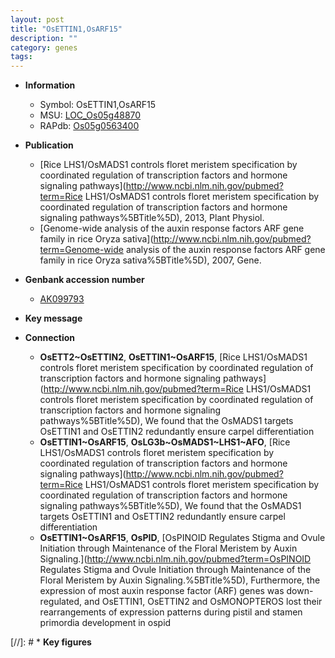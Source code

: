 ```yaml
---
layout: post
title: "OsETTIN1,OsARF15"
description: ""
category: genes
tags: 
---
```


* **Information**  
    + Symbol: OsETTIN1,OsARF15  
    + MSU: [LOC_Os05g48870](http://rice.plantbiology.msu.edu/cgi-bin/ORF_infopage.cgi?orf=LOC_Os05g48870)  
    + RAPdb: [Os05g0563400](http://rapdb.dna.affrc.go.jp/viewer/gbrowse_details/irgsp1?name=Os05g0563400)  

* **Publication**  
    + [Rice LHS1/OsMADS1 controls floret meristem specification by coordinated regulation of transcription factors and hormone signaling pathways](http://www.ncbi.nlm.nih.gov/pubmed?term=Rice LHS1/OsMADS1 controls floret meristem specification by coordinated regulation of transcription factors and hormone signaling pathways%5BTitle%5D), 2013, Plant Physiol.
    + [Genome-wide analysis of the auxin response factors ARF gene family in rice Oryza sativa](http://www.ncbi.nlm.nih.gov/pubmed?term=Genome-wide analysis of the auxin response factors ARF gene family in rice Oryza sativa%5BTitle%5D), 2007, Gene.

* **Genbank accession number**  
    + [AK099793](http://www.ncbi.nlm.nih.gov/nuccore/AK099793)

* **Key message**  

* **Connection**  
    + __OsETT2~OsETTIN2__, __OsETTIN1~OsARF15__, [Rice LHS1/OsMADS1 controls floret meristem specification by coordinated regulation of transcription factors and hormone signaling pathways](http://www.ncbi.nlm.nih.gov/pubmed?term=Rice LHS1/OsMADS1 controls floret meristem specification by coordinated regulation of transcription factors and hormone signaling pathways%5BTitle%5D), We found that the OsMADS1 targets OsETTIN1 and OsETTIN2 redundantly ensure carpel differentiation
    + __OsETTIN1~OsARF15__, __OsLG3b~OsMADS1~LHS1~AFO__, [Rice LHS1/OsMADS1 controls floret meristem specification by coordinated regulation of transcription factors and hormone signaling pathways](http://www.ncbi.nlm.nih.gov/pubmed?term=Rice LHS1/OsMADS1 controls floret meristem specification by coordinated regulation of transcription factors and hormone signaling pathways%5BTitle%5D), We found that the OsMADS1 targets OsETTIN1 and OsETTIN2 redundantly ensure carpel differentiation
    + __OsETTIN1~OsARF15__, __OsPID__, [OsPINOID Regulates Stigma and Ovule Initiation through Maintenance of the Floral Meristem by Auxin Signaling.](http://www.ncbi.nlm.nih.gov/pubmed?term=OsPINOID Regulates Stigma and Ovule Initiation through Maintenance of the Floral Meristem by Auxin Signaling.%5BTitle%5D),  Furthermore, the expression of most auxin response factor (ARF) genes was down-regulated, and OsETTIN1, OsETTIN2 and OsMONOPTEROS lost their rearrangements of expression patterns during pistil and stamen primordia development in ospid

[//]: # * **Key figures**  


